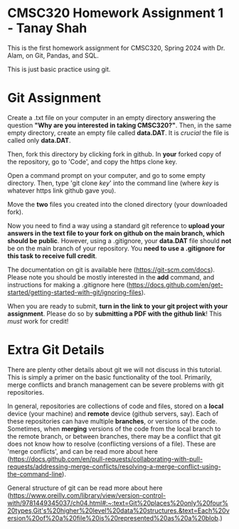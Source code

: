# CMSC320 Homework Assignment 1 - Tanay Shah

This is the first homework assignment for CMSC320, Spring 2024 with Dr. Alam, on Git, Pandas, and SQL.

This is just basic practice using git.


# Git Assignment

Create a .txt file on your computer in an empty directory answering the question **"Why are you interested in taking CMSC320?"**. Then, in the same empty directory, create an empty file called **data.DAT**. It is *crucial* the file is called only **data.DAT**. 

Then, fork this directory by clicking fork in github. In **your** forked copy of the repository, go to 'Code', and copy the https clone key. 

Open a command prompt on your computer, and go to some empty directory. Then, type 'git clone *key*' into the command line (where *key* is whatever https link github gave you). 

Move the **two** files you created into the cloned directory (your downloaded fork). 

Now you need to find a way using a standard git reference to **upload your answers in the text file to your fork on github on the main branch, which should be public**. However, using a .gitignore, your **data.DAT** file should **not** be on the main branch of your repository. You **need to use a .gitignore for this task to receive full credit**.

The documentation on git is available here (https://git-scm.com/docs). Please note you should be mostly interested in the **add** command, and instructions for making a .gitignore here (https://docs.github.com/en/get-started/getting-started-with-git/ignoring-files). 

When you are ready to submit, **turn in the link to your git project with your assignment**. Please do so by **submitting a PDF with the github link**! This *must* work for credit! 

# Extra Git Details

There are plenty other details about git we will not discuss in this tutorial. This is simply a primer on the basic functionality of the tool. Primarily, merge conflicts and branch management can be severe problems with git repositories. 

In general, repositories are collections of code and files, stored on a **local** device (your machine) and **remote** device (github servers, say). Each of these repositories can have multiple **branches**, or versions of the code. Sometimes, when **merging** versions of the code from the local branch to the remote branch, or between branches, there may be a conflict that git does not know how to resolve (conflicting versions of a file). These are 'merge conflicts', and can be read more about here (https://docs.github.com/en/pull-requests/collaborating-with-pull-requests/addressing-merge-conflicts/resolving-a-merge-conflict-using-the-command-line). 

General structure of git can be read more about here (https://www.oreilly.com/library/view/version-control-with/9781449345037/ch04.html#:~:text=Git%20places%20only%20four%20types,Git's%20higher%20level%20data%20structures.&text=Each%20version%20of%20a%20file%20is%20represented%20as%20a%20blob.)
